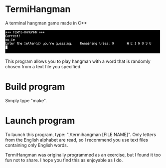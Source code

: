 # TermiHangman
A terminal hangman game made in C++

![preview pic](https://raw.githubusercontent.com/Dakostu/TermiHangman/master/preview.png)

This program allows you to play hangman with a word that is randomly chosen from a text file you specified. 

# Build program
Simply type "make".

# Launch program
To launch this program, type: "./termihangman [FILE NAME]".
Only letters from the English alphabet are read, so I recommend you use text files containing only English words.

TermiHangman was originally programmed as an exercise, but I found it too fun not to share. I hope you find this as enjoyable as I do. 
